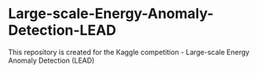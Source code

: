 # Large-scale-Energy-Anomaly-Detection-LEAD
This repository is created for the Kaggle competition - Large-scale Energy Anomaly Detection (LEAD)
